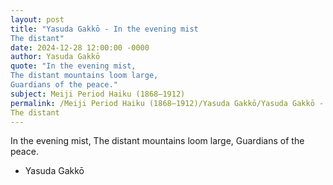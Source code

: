 ```yaml
---
layout: post
title: "Yasuda Gakkō - In the evening mist
The distant"
date: 2024-12-28 12:00:00 -0000
author: Yasuda Gakkō
quote: "In the evening mist,
The distant mountains loom large,
Guardians of the peace."
subject: Meiji Period Haiku (1868–1912)
permalink: /Meiji Period Haiku (1868–1912)/Yasuda Gakkō/Yasuda Gakkō - In the evening mist
The distant
---
```


In the evening mist,
The distant mountains loom large,
Guardians of the peace.

- Yasuda Gakkō
